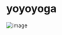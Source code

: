 # yoyoyoga

![image](https://user-images.githubusercontent.com/60910265/152675230-5d2ed876-3535-427d-99cd-3416070b19ab.png)
